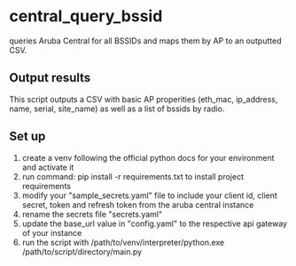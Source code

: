 # central_query_bssid

queries Aruba Central for all BSSIDs and maps them by AP to an outputted CSV. 

## Output results

This script outputs a CSV with basic AP properities (eth_mac, ip_address, name, serial, site_name) as well as a list of bssids by radio. 

## Set up

1. create a venv following the official python docs for your environment and activate it
2. run command: pip install -r requirements.txt to install project requirements
3. modify your "sample_secrets.yaml" file to include your client id, client secret, token and refresh token from the aruba central instance
4. rename the secrets file "secrets.yaml"
5. update the base_url value in "config.yaml" to the respective api gateway of your instance
6. run the script with /path/to/venv/interpreter/python.exe /path/to/script/directory/main.py